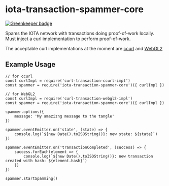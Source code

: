 # iota-transaction-spammer-core

[![Greenkeeper badge](https://badges.greenkeeper.io/pRizz/iota-transaction-spammer-core.svg)](https://greenkeeper.io/)

Spams the IOTA network with transactions doing proof-of-work locally. Must inject a curl implementation to perform proof-of-work.

The acceptable curl implementations at the moment are [ccurl](https://github.com/pRizz/curl-transaction-ccurl-impl)  and [WebGL2](https://github.com/pRizz/curl-transaction-webgl2-impl)

## Example Usage

    // for ccurl
    const curlImpl = require('curl-transaction-ccurl-impl')
    const spammer = require('iota-transaction-spammer-core')({ curlImpl })

    // for WebGL2
    const curlImpl = require('curl-transaction-webgl2-impl')
    const spammer = require('iota-transaction-spammer-core')({ curlImpl })

    spammer.options({
        message: 'My amazizng message to the tangle'
    })
    
    spammer.eventEmitter.on('state', (state) => {
        console.log(`${new Date().toISOString()}: new state: ${state}`)
    })
    
    spammer.eventEmitter.on('transactionCompleted', (success) => {
        success.forEach(element => {
            console.log(`${new Date().toISOString()}: new transaction created with hash: ${element.hash}`)
        })
    })
    
    spammer.startSpamming()